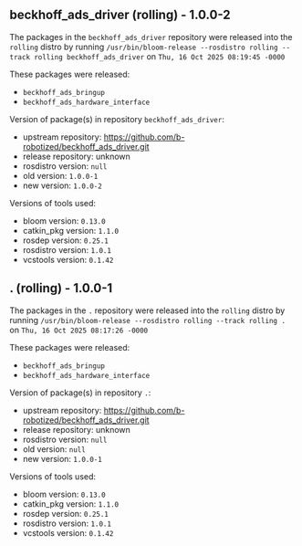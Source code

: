 ## beckhoff_ads_driver (rolling) - 1.0.0-2

The packages in the `beckhoff_ads_driver` repository were released into the `rolling` distro by running `/usr/bin/bloom-release --rosdistro rolling --track rolling beckhoff_ads_driver` on `Thu, 16 Oct 2025 08:19:45 -0000`

These packages were released:
- `beckhoff_ads_bringup`
- `beckhoff_ads_hardware_interface`

Version of package(s) in repository `beckhoff_ads_driver`:

- upstream repository: https://github.com/b-robotized/beckhoff_ads_driver.git
- release repository: unknown
- rosdistro version: `null`
- old version: `1.0.0-1`
- new version: `1.0.0-2`

Versions of tools used:

- bloom version: `0.13.0`
- catkin_pkg version: `1.1.0`
- rosdep version: `0.25.1`
- rosdistro version: `1.0.1`
- vcstools version: `0.1.42`


## . (rolling) - 1.0.0-1

The packages in the `.` repository were released into the `rolling` distro by running `/usr/bin/bloom-release --rosdistro rolling --track rolling .` on `Thu, 16 Oct 2025 08:17:26 -0000`

These packages were released:
- `beckhoff_ads_bringup`
- `beckhoff_ads_hardware_interface`

Version of package(s) in repository `.`:

- upstream repository: https://github.com/b-robotized/beckhoff_ads_driver.git
- release repository: unknown
- rosdistro version: `null`
- old version: `null`
- new version: `1.0.0-1`

Versions of tools used:

- bloom version: `0.13.0`
- catkin_pkg version: `1.1.0`
- rosdep version: `0.25.1`
- rosdistro version: `1.0.1`
- vcstools version: `0.1.42`



